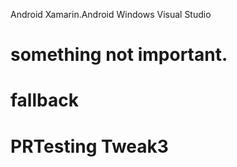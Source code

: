 Android
Xamarin.Android
Windows
Visual Studio




# something not important.

# fallback
# PRTesting Tweak3